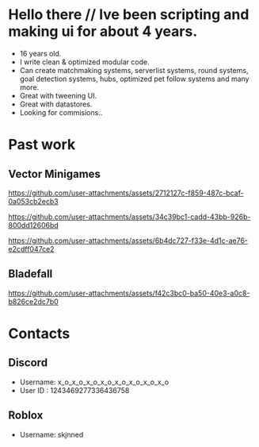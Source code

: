 # Hello there // Ive been scripting and making ui for about 4 years.

- 16 years old.
- I write clean & optimized modular code.
- Can create matchmaking systems, serverlist systems, round systems, goal detection systems, hubs, optimized pet follow systems and many more.
- Great with tweening UI.
- Great with datastores.
- Looking for commisions..

# Past work

## Vector Minigames

https://github.com/user-attachments/assets/2712127c-f859-487c-bcaf-0a053cb2ecb3

https://github.com/user-attachments/assets/34c39bc1-cadd-43bb-926b-800dd12606bd

https://github.com/user-attachments/assets/6b4dc727-f33e-4d1c-ae76-e2cdff047ce2

## Bladefall

https://github.com/user-attachments/assets/f42c3bc0-ba50-40e3-a0c8-b826ce2dc7b0

# Contacts

## Discord

- Username: x_o_x_o_x_o_x_o_x_o_x_o_x_o_x_o
- User ID : 1243469277336436758

## Roblox

- Username: skjnned
